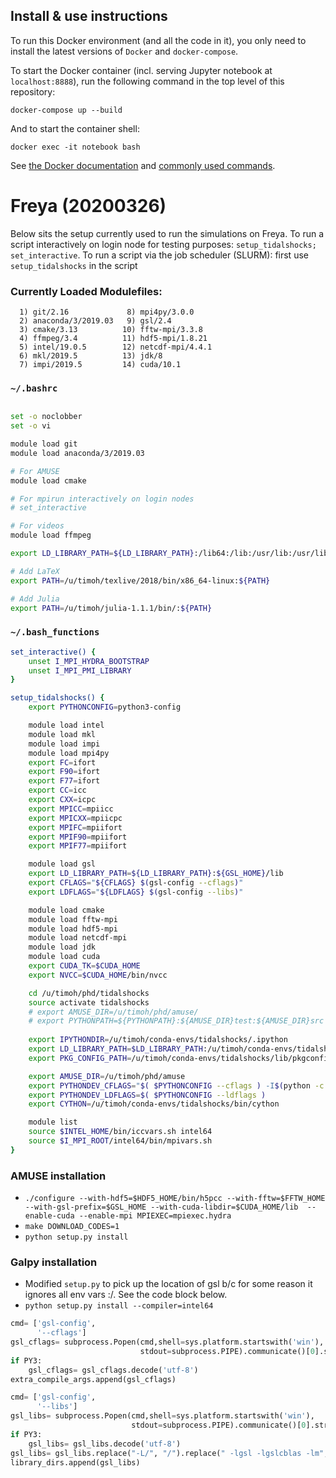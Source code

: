 ## Install & use instructions

To run this Docker environment (and all the code in it), you only need to install
the latest versions of `Docker` and `docker-compose`. 

To start the Docker container (incl. serving Jupyter notebook at  `localhost:8888`),
run the following command in the top level of this repository:

`docker-compose up --build`

And to start the container shell:

`docker exec -it notebook bash`

See [the Docker documentation](https://docs.docker.com/) and [commonly used commands](https://towardsdatascience.com/15-docker-commands-you-should-know-970ea5203421).


# Freya (20200326)

Below sits the setup currently used to run the simulations on Freya.
To run a script interactively on login node for testing purposes: `setup_tidalshocks; set_interactive`.
To run a script via the job scheduler (SLURM): first use `setup_tidalshocks` in the script

### Currently Loaded Modulefiles:
```text
  1) git/2.16             8) mpi4py/3.0.0
  2) anaconda/3/2019.03   9) gsl/2.4
  3) cmake/3.13          10) fftw-mpi/3.3.8
  4) ffmpeg/3.4          11) hdf5-mpi/1.8.21
  5) intel/19.0.5        12) netcdf-mpi/4.4.1
  6) mkl/2019.5          13) jdk/8
  7) impi/2019.5         14) cuda/10.1
```


### `~/.bashrc`

```bash

set -o noclobber
set -o vi 

module load git
module load anaconda/3/2019.03

# For AMUSE
module load cmake

# For mpirun interactively on login nodes
# set_interactive

# For videos
module load ffmpeg

export LD_LIBRARY_PATH=${LD_LIBRARY_PATH}:/lib64:/lib:/usr/lib:/usr/lib64

# Add LaTeX
export PATH=/u/timoh/texlive/2018/bin/x86_64-linux:${PATH}

# Add Julia
export PATH=/u/timoh/julia-1.1.1/bin/:${PATH}
```


### `~/.bash_functions`

```bash
set_interactive() {
    unset I_MPI_HYDRA_BOOTSTRAP
    unset I_MPI_PMI_LIBRARY
}

setup_tidalshocks() {
    export PYTHONCONFIG=python3-config

    module load intel
    module load mkl
    module load impi
    module load mpi4py
    export FC=ifort 
    export F90=ifort 
    export F77=ifort 
    export CC=icc 
    export CXX=icpc 
    export MPICC=mpiicc
    export MPICXX=mpiicpc
    export MPIFC=mpiifort
    export MPIF90=mpiifort
    export MPIF77=mpiifort

    module load gsl
    export LD_LIBRARY_PATH=${LD_LIBRARY_PATH}:${GSL_HOME}/lib
    export CFLAGS="${CFLAGS} $(gsl-config --cflags)"
    export LDFLAGS="${LDFLAGS} $(gsl-config --libs)"

    module load cmake
    module load fftw-mpi
    module load hdf5-mpi
    module load netcdf-mpi
    module load jdk
    module load cuda
    export CUDA_TK=$CUDA_HOME
    export NVCC=$CUDA_HOME/bin/nvcc

    cd /u/timoh/phd/tidalshocks
    source activate tidalshocks
    # export AMUSE_DIR=/u/timoh/phd/amuse/
    # export PYTHONPATH=${PYTHONPATH}:${AMUSE_DIR}test:${AMUSE_DIR}src
     
    export IPYTHONDIR=/u/timoh/conda-envs/tidalshocks/.ipython
    export LD_LIBRARY_PATH=$LD_LIBRARY_PATH:/u/timoh/conda-envs/tidalshocks/lib
    export PKG_CONFIG_PATH=/u/timoh/conda-envs/tidalshocks/lib/pkgconfig/

    export AMUSE_DIR=/u/timoh/phd/amuse
    export PYTHONDEV_CFLAGS="$( $PYTHONCONFIG --cflags ) -I$(python -c 'import numpy; print(numpy.get_include())')"
    export PYTHONDEV_LDFLAGS=$( $PYTHONCONFIG --ldflags )
    export CYTHON=/u/timoh/conda-envs/tidalshocks/bin/cython

    module list
    source $INTEL_HOME/bin/iccvars.sh intel64
    source $I_MPI_ROOT/intel64/bin/mpivars.sh
}
```


### AMUSE installation
- `./configure --with-hdf5=$HDF5_HOME/bin/h5pcc --with-fftw=$FFTW_HOME 
    --with-gsl-prefix=$GSL_HOME --with-cuda-libdir=$CUDA_HOME/lib 
    --enable-cuda --enable-mpi MPIEXEC=mpiexec.hydra`
- `make DOWNLOAD_CODES=1`
- `python setup.py install`

### Galpy installation
- Modified `setup.py` to pick up the location of gsl b/c for some reason it 
    ignores all env vars :/. See the code block below.
- `python setup.py install --compiler=intel64`

```python
cmd= ['gsl-config',
      '--cflags']
gsl_cflags= subprocess.Popen(cmd,shell=sys.platform.startswith('win'),
                             stdout=subprocess.PIPE).communicate()[0].strip()
if PY3:
    gsl_cflags= gsl_cflags.decode('utf-8')
extra_compile_args.append(gsl_cflags)

cmd= ['gsl-config',
      '--libs']
gsl_libs= subprocess.Popen(cmd,shell=sys.platform.startswith('win'),
                           stdout=subprocess.PIPE).communicate()[0].strip()
if PY3:
    gsl_libs= gsl_libs.decode('utf-8')
gsl_libs= gsl_libs.replace("-L/", "/").replace(" -lgsl -lgslcblas -lm", "")
library_dirs.append(gsl_libs)
```

